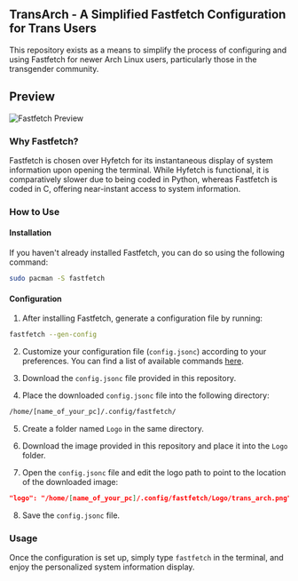 ## TransArch - A Simplified Fastfetch Configuration for Trans Users

This repository exists as a means to simplify the process of configuring and using Fastfetch for newer Arch Linux users, particularly those in the transgender community. 
## Preview

![Fastfetch Preview](https://cdn.discordapp.com/attachments/1215339142381183050/1223380595527254067/image.png?ex=6619a4f7&is=66072ff7&hm=18e3307600c60e1a1e50e21d8e4375729d77005a0171363996ab14c07d4b0625&)

### Why Fastfetch?

Fastfetch is chosen over Hyfetch for its instantaneous display of system information upon opening the terminal. While Hyfetch is functional, it is comparatively slower due to being coded in Python, whereas Fastfetch is coded in C, offering near-instant access to system information.

### How to Use

#### Installation

If you haven't already installed Fastfetch, you can do so using the following command:

```bash
sudo pacman -S fastfetch
```

#### Configuration

1. After installing Fastfetch, generate a configuration file by running:

```bash
fastfetch --gen-config
```

2. Customize your configuration file (`config.jsonc`) according to your preferences. You can find a list of available commands [here](https://github.com/fastfetch-cli/fastfetch/blob/dev/presets/all.jsonc).

3. Download the `config.jsonc` file provided in this repository.

4. Place the downloaded `config.jsonc` file into the following directory:

```bash
/home/[name_of_your_pc]/.config/fastfetch/
```

5. Create a folder named `Logo` in the same directory.

6. Download the image provided in this repository and place it into the `Logo` folder.

7. Open the `config.jsonc` file and edit the logo path to point to the location of the downloaded image:

```json
"logo": "/home/[name_of_your_pc]/.config/fastfetch/Logo/trans_arch.png"
```

8. Save the `config.jsonc` file.

### Usage

Once the configuration is set up, simply type `fastfetch` in the terminal, and enjoy the personalized system information display.
